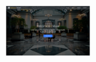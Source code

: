 <div id="images">
    <img src="https://github.com/musabeytekin/images/blob/main/view/deluxe-hotel-1.png" alt="Deluxe-Hotel" class="img"
        style="display: inline-block; width: 45%">
</div>